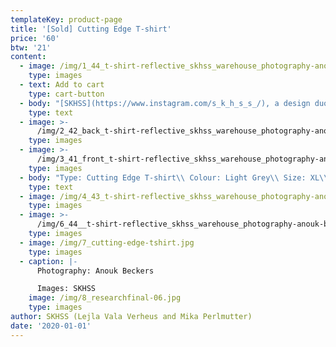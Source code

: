 ```yaml
---
templateKey: product-page
title: '[Sold] Cutting Edge T-shirt'
price: '60'
btw: '21'
content:
  - image: /img/1_44_t-shirt-reflective_skhss_warehouse_photography-anouk-beckers.jpg
    type: images
  - text: Add to cart
    type: cart-button
  - body: "[SKHSS](https://www.instagram.com/s_k_h_s_s_/), a design duo consisting of Lejla Vala Verheus and Mika Perlmutter, centres around a deep exploration of traditional and contemporary female-driven textile crafts and a feminization of utility wear and objects. Expanding upon the relationship between function and decoration, SKHSS juxtaposes intricate historic techniques such as crochet with modern printing methods. The aim of the project is to reintegrate discarded materials back into daily life. Through prolonging the usage of textile crafts in the medium of fashion, the boundaries between techniques and aesthetics of past-present-future are ultimately blended and blurred. \r\n\n\r\n\nThe work of SKHSS takes the shape of a collection of hand-crafted garments made from thrifted t-shirts and sweatshirts adapted with additional materials and techniques like yarn, reflective heat foil, dyes and bleach. The prints engage with the multiple layers of information retrieved from crochet charts, which both instruct how to crochet and at the same time describe the crochet visually. These charts are intricately coded diagrams that use a universal language of symbols. Through reading (crochet) code, recreating and creating new code, SKHSS traces and builds upon this historic information. To imbue the garment with its history and immortalize all the hands at play, footnotes are placed on the inside of the garments, tracing the origin of the elements on the garment."
    type: text
  - image: >-
      /img/2_42_back_t-shirt-reflective_skhss_warehouse_photography-anouk-beckers.jpg
    type: images
  - image: >-
      /img/3_41_front_t-shirt-reflective_skhss_warehouse_photography-anouk-beckers.jpg
    type: images
  - body: "Type: Cutting Edge T-shirt\\ Colour: Light Grey\\ Size: XL\\ Material: 66% cotton 34% polyester\n\nCare instructions:\r Wash 30°C inside out. \rDon’t iron\r. Don’t bleach."
    type: text
  - image: /img/4_43_t-shirt-reflective_skhss_warehouse_photography-anouk-beckers.jpg
    type: images
  - image: >-
      /img/6_44__t-shirt-reflective_skhss_warehouse_photography-anouk-beckers.jpg
    type: images
  - image: /img/7_cutting-edge-tshirt.jpg
    type: images
  - caption: |-
      Photography: Anouk Beckers

      Images: SKHSS
    image: /img/8_researchfinal-06.jpg
    type: images
author: SKHSS (Lejla Vala Verheus and Mika Perlmutter)
date: '2020-01-01'
---
```


